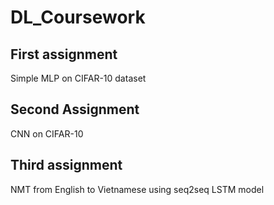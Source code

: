 # DL_Coursework

## First assignment

Simple MLP on CIFAR-10 dataset 

## Second Assignment

CNN on CIFAR-10

## Third assignment

NMT from English to Vietnamese using seq2seq LSTM model 
